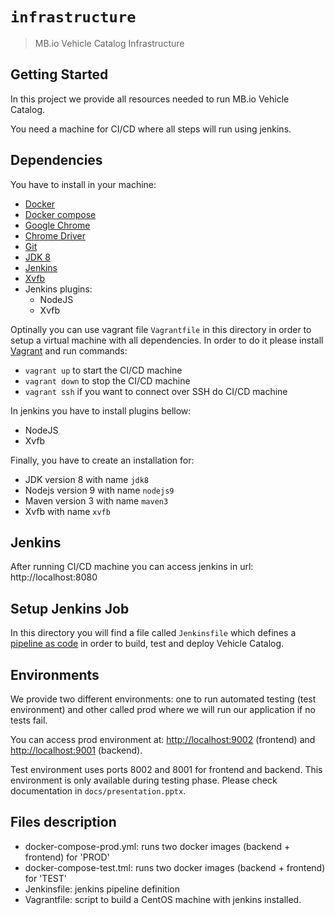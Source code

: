 # `infrastructure`

> MB.io Vehicle Catalog Infrastructure

## Getting Started

In this project we provide all resources needed to run MB.io Vehicle Catalog.

You need a machine for CI/CD where all steps will run using jenkins.


## Dependencies

You have to install in your machine:

* [Docker](https://docs.docker.com/install/)
* [Docker compose](https://docs.docker.com/compose/)
* [Google Chrome](https://www.google.com/chrome/browser/desktop/index.html)
* [Chrome Driver](https://sites.google.com/a/chromium.org/chromedriver/)
* [Git](https://git-scm.com)
* [JDK 8](http://www.oracle.com/technetwork/java/javase/downloads/jdk8-downloads-2133151.html)
* [Jenkins](https://jenkins.io)
* [Xvfb](https://www.x.org/releases/X11R7.7/doc/man/man1/Xvfb.1.xhtml)
* Jenkins plugins:
  - NodeJS
  - Xvfb

Optinally you can use vagrant file `Vagrantfile` in this directory in order to setup a virtual machine with all dependencies. In order to do it please install [Vagrant](https://www.vagrantup.com) and run commands:

* `vagrant up` to start the CI/CD machine
* `vagrant down` to stop the CI/CD machine
* `vagrant ssh` if you want to connect over SSH do CI/CD machine

In jenkins you have to install plugins bellow:
* NodeJS
* Xvfb

Finally, you have to create an installation for:
* JDK version 8 with name `jdk8`
* Nodejs version 9 with name `nodejs9`
* Maven version 3 with name `maven3`
* Xvfb with name `xvfb`

## Jenkins

After running CI/CD machine you can access jenkins in url: http://localhost:8080

## Setup Jenkins Job

In this directory you will find a file called `Jenkinsfile` which defines a [pipeline as code](https://jenkins.io/doc/book/pipeline-as-code/) in order to build, test and deploy Vehicle Catalog.

## Environments

We provide two different environments: one to run automated testing (test environment) and other called prod where we will run our application if no tests fail.

You can access prod environment at: [http://localhost:9002](http://localhost:9002) (frontend) and [http://localhost:9001](http://localhost:9001) (backend).

Test environment uses ports 8002 and 8001 for frontend and backend. This environment is only available during testing phase. Please check documentation in `docs/presentation.pptx`.

## Files description

* docker-compose-prod.yml: runs two docker images (backend + frontend) for 'PROD'
* docker-compose-test.tml: runs two docker images (backend + frontend) for 'TEST'
* Jenkinsfile: jenkins pipeline definition
* Vagrantfile: script to build a CentOS machine with jenkins installed.